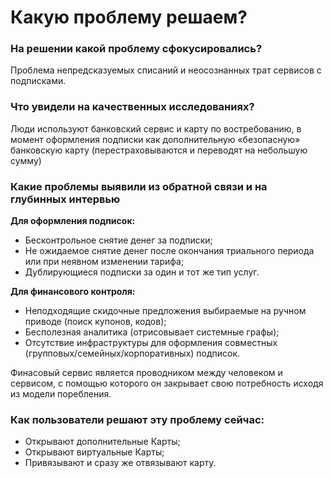 # Какую проблему решаем?

### На решении какой проблему сфокусировались?

Проблема непредсказуемых списаний и неосознанных трат сервисов с подписками.

### Что увидели на качественных исследованиях?

Люди используют банковский сервис и карту по востребованию, в момент оформления подписки как дополнительную «безопасную» банковскую карту (перестраховываются и переводят на небольшую сумму)

### Какие проблемы выявили из обратной связи и на глубинных интервью

**Для оформления подписок:**

- Бесконтрольное снятие денег за подписки;
- Не ожидаемое снятие денег после окончания триального периода или при неявном изменении тарифа;
- Дублирующиеся подписки за один и тот же тип услуг.

**Для финансового контроля:**

- Неподходящие скидочные предложения выбираемые на ручном приводе (поиск купонов, кодов);
- Бесполезная аналитика (отрисовывает системные графы);
- Отсутствие инфраструктуры для оформления совместных (групповых/семейных/корпоративных) подписок.

Финасовый сервис является проводником между человеком и сервисом, c помощью которого он закрывает свою потребность исходя из модели поребления.

### Как пользователи решают эту проблему сейчас:

- Открывают дополнительные Карты;
- Открывают виртуальные Карты;
- Привязывают и сразу же отвязывают карту.